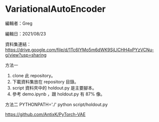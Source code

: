 # VariationalAutoEncoder

編輯者：Greg

編輯日：2021/08/23

<!-- cp ./script/holdout.py ./
source activate kaggle
python holdout.py
rm ./holdout.py -->

資料集連結：https://drive.google.com/file/d/1Tc6IYMo5m6dWK9SjLICHH4xPYzVCNu-g/view?usp=sharing

方法一
1. clone 此 repository。
2. 下載資料集放在 repository 目錄。
3. script 資料夾中的 holdout.py 是主要腳本。
4. 參考 demo.ipynb ，跟 holdout.py 有 87% 像。

方法二
PYTHONPATH='./' python script/holdout.py





https://github.com/AntixK/PyTorch-VAE